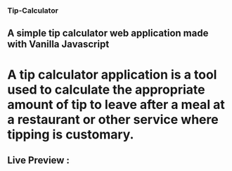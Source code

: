### Tip-Calculator
 ## A simple tip calculator web application made with Vanilla Javascript
 # A tip calculator application is a tool used to calculate the appropriate amount of tip to leave after a meal at a restaurant or other service where tipping is customary.
 
## Live Preview : 
